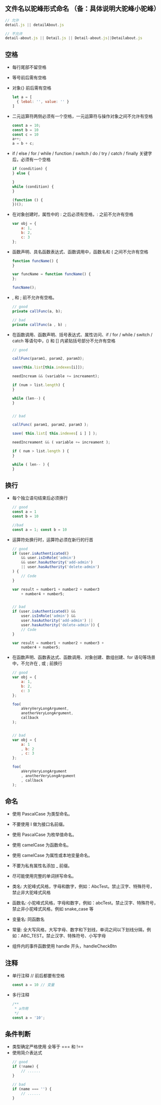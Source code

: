 ## 文件名以驼峰形式命名 （备：具体说明大驼峰小驼峰）

```js
// 允许
detail.js || detailAbout.js

// 不允许
detail-about.js || Detail.js || Detail-about.js||Detailabout.js
```

## 空格

- 每行尾部不留空格
- 等号前后需有空格
- 对象{} 前后需有空格
  ``` js
  let a = [
    { lebal: '', value: '' }
  ]
  ```
- 二元运算符两侧必须有一个空格，一元运算符与操作对象之间不允许有空格
  ``` js
  const a = 10;
  const b = 10
  const c = 10
  a++;
  a = b + c;
  ```
- if / else / for / while / function / switch / do / try / catch / finally 关键字后，必须有一个空格
  ```js
  if (condition) {
  } else {

  }
  while (condition) {
  }

  (function () {
  })();
  ```
- 在对象创建时，属性中的 : 之后必须有空格，: 之前不允许有空格
  ```js
  var obj = {
      a: 1,
      b: 2,
      c: 3
  };
  ```
- 函数声明、具名函数表达式、函数调用中，函数名和 ( 之间不允许有空格
  ```js
  function funcName() {
  }

  var funcName = function funcName() {
  };

  funcName();
  ```
- , 和 ; 前不允许有空格。

  ```js
  // good
  private callFunc(a, b);

  // bad
  private callFunc(a , b) ;
  ```

- 在函数调用、函数声明、括号表达式、属性访问、if / for / while / switch / catch 等语句中，() 和 [] 内紧贴括号部分不允许有空格

  ```js
  // good

  callFunc(param1, param2, param3);

  save(this.list[this.indexes[i]]);

  needIncream && (variable += increament);

  if (num > list.length) {
  }

  while (len--) {
  }


  // bad

  callFunc( param1, param2, param3 );

  save( this.list[ this.indexes[ i ] ] );

  needIncreament && ( variable += increament );

  if ( num > list.length ) {
  }

  while ( len-- ) {
  }
  ```

## 换行

- 每个独立语句结束后必须换行

  ```js
  // good
  const a = 1
  const b = 10

  //bad
  const a = 1; const b = 10
  ```

- 运算符处换行时，运算符必须在新行的行首
  ```js
  // good
  if (user.isAuthenticated()
      && user.isInRole('admin')
      && user.hasAuthority('add-admin')
      || user.hasAuthority('delete-admin')
  ) {
      // Code
  }

  var result = number1 + number2 + number3
      + number4 + number5;


  // bad
  if (user.isAuthenticated() &&
      user.isInRole('admin') &&
      user.hasAuthority('add-admin') ||
      user.hasAuthority('delete-admin')) {
      // Code
  }

  var result = number1 + number2 + number3 +
      number4 + number5;
  ```
- 在函数声明、函数表达式、函数调用、对象创建、数组创建、for 语句等场景中，不允许在 , 或 ; 前换行
  ```js
  // good
  var obj = {
      a: 1,
      b: 2,
      c: 3
  };

  foo(
      aVeryVeryLongArgument,
      anotherVeryLongArgument,
      callback
  );


  // bad
  var obj = {
      a: 1
      , b: 2
      , c: 3
  };

  foo(
      aVeryVeryLongArgument
      , anotherVeryLongArgument
      , callback
  );
  ```

## 命名

- 使用 PascalCase 为类型命名。
- 不要使用 I 做为接口名前缀。
- 使用 PascalCase 为枚举值命名。
- 使用 camelCase 为函数命名。
- 使用 camelCase 为属性或本地变量命名。
- 不要为私有属性名添加 \_ 前缀。
- 尽可能使用完整的单词拼写命名。

- 类名: 大驼峰式风格，字母和数字，例如：AbcTest。禁止汉字、特殊符号，禁止非大驼峰式风格

- 函数名: 小驼峰式风格，字母和数字，例如：abcTest。禁止汉字、特殊符号，禁止非小驼峰式风格，例如 snake_case 等

- 变量名: 同函数名

- 常量: 全大写风格，大写字母、数字和下划线，单词之间以下划线分隔，例如：ABC_TEST。禁止汉字、特殊符号、小写字母

- 组件内的事件函数使用 handle 开头，handleCheckBtn

## 注释

- 单行注释 // 前后都要有空格
  ```js
  const a = 10 // 变量
  ```
- 多行注释
  ```js
  /**
   * a作用
   */
  const a = '10';
  ```

## 条件判断

- 类型确定严格使用 全等于 === 和 !==
- 使用简介表达式
  ```js
  // good
  if (!name) {
      // ......
  }

  // bad
  if (name === '') {
      // ......
  }
  ```